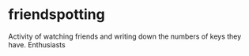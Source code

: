 # friendspotting

Activity of watching friends and writing down the numbers of keys they have. Enthusiasts
